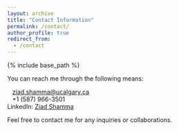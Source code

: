 ```yaml
---
layout: archive
title: "Contact Information"
permalink: /contact/
author_profile: true
redirect_from:
  - /contact
---
```

<link rel="stylesheet" href="https://cdnjs.cloudflare.com/ajax/libs/font-awesome/6.3.0/css/all.min.css">

{% include base_path %}

You can reach me through the following means:

<i class="fa fa-envelope"></i>&nbsp;&nbsp;&nbsp;[ziad.shamma@ucalgary.ca](mailto:ziad.shamma@ucalgary.ca)<br>
<i class="fa fa-phone"></i>&nbsp;&nbsp;&nbsp;+1 (587) 966-3501<br>
LinkedIn:&nbsp;[Ziad Shamma](https://www.linkedin.com/in/ziad-shamma/)<br>

Feel free to contact me for any inquiries or collaborations.
